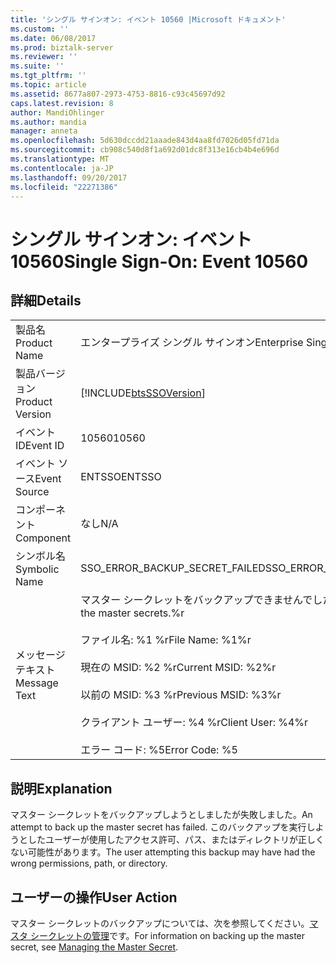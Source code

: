 ```yaml
---
title: 'シングル サインオン: イベント 10560 |Microsoft ドキュメント'
ms.custom: ''
ms.date: 06/08/2017
ms.prod: biztalk-server
ms.reviewer: ''
ms.suite: ''
ms.tgt_pltfrm: ''
ms.topic: article
ms.assetid: 8677a807-2973-4753-8816-c93c45697d92
caps.latest.revision: 8
author: MandiOhlinger
ms.author: mandia
manager: anneta
ms.openlocfilehash: 5d630dccdd21aaade843d4aa8fd7026d05fd71da
ms.sourcegitcommit: cb908c540d8f1a692d01dc8f313e16cb4b4e696d
ms.translationtype: MT
ms.contentlocale: ja-JP
ms.lasthandoff: 09/20/2017
ms.locfileid: "22271386"
---
```

# <a name="single-sign-on-event-10560"></a><span data-ttu-id="4fe4c-102">シングル サインオン: イベント 10560</span><span class="sxs-lookup"><span data-stu-id="4fe4c-102">Single Sign-On: Event 10560</span></span>
## <a name="details"></a><span data-ttu-id="4fe4c-103">詳細</span><span class="sxs-lookup"><span data-stu-id="4fe4c-103">Details</span></span>  
  
|||  
|-|-|  
|<span data-ttu-id="4fe4c-104">製品名</span><span class="sxs-lookup"><span data-stu-id="4fe4c-104">Product Name</span></span>|<span data-ttu-id="4fe4c-105">エンタープライズ シングル サインオン</span><span class="sxs-lookup"><span data-stu-id="4fe4c-105">Enterprise Single Sign-On</span></span>|  
|<span data-ttu-id="4fe4c-106">製品バージョン</span><span class="sxs-lookup"><span data-stu-id="4fe4c-106">Product Version</span></span>|[!INCLUDE[btsSSOVersion](../includes/btsssoversion-md.md)]|  
|<span data-ttu-id="4fe4c-107">イベント ID</span><span class="sxs-lookup"><span data-stu-id="4fe4c-107">Event ID</span></span>|<span data-ttu-id="4fe4c-108">10560</span><span class="sxs-lookup"><span data-stu-id="4fe4c-108">10560</span></span>|  
|<span data-ttu-id="4fe4c-109">イベント ソース</span><span class="sxs-lookup"><span data-stu-id="4fe4c-109">Event Source</span></span>|<span data-ttu-id="4fe4c-110">ENTSSO</span><span class="sxs-lookup"><span data-stu-id="4fe4c-110">ENTSSO</span></span>|  
|<span data-ttu-id="4fe4c-111">コンポーネント</span><span class="sxs-lookup"><span data-stu-id="4fe4c-111">Component</span></span>|<span data-ttu-id="4fe4c-112">なし</span><span class="sxs-lookup"><span data-stu-id="4fe4c-112">N/A</span></span>|  
|<span data-ttu-id="4fe4c-113">シンボル名</span><span class="sxs-lookup"><span data-stu-id="4fe4c-113">Symbolic Name</span></span>|<span data-ttu-id="4fe4c-114">SSO_ERROR_BACKUP_SECRET_FAILED</span><span class="sxs-lookup"><span data-stu-id="4fe4c-114">SSO_ERROR_BACKUP_SECRET_FAILED</span></span>|  
|<span data-ttu-id="4fe4c-115">メッセージ テキスト</span><span class="sxs-lookup"><span data-stu-id="4fe4c-115">Message Text</span></span>|<span data-ttu-id="4fe4c-116">マスター シークレットをバックアップできませんでした。%r</span><span class="sxs-lookup"><span data-stu-id="4fe4c-116">Failed to back up the master secrets.%r</span></span><br /><br /> <span data-ttu-id="4fe4c-117">ファイル名: %1 %r</span><span class="sxs-lookup"><span data-stu-id="4fe4c-117">File Name: %1%r</span></span><br /><br /> <span data-ttu-id="4fe4c-118">現在の MSID: %2 %r</span><span class="sxs-lookup"><span data-stu-id="4fe4c-118">Current MSID: %2%r</span></span><br /><br /> <span data-ttu-id="4fe4c-119">以前の MSID: %3 %r</span><span class="sxs-lookup"><span data-stu-id="4fe4c-119">Previous MSID: %3%r</span></span><br /><br /> <span data-ttu-id="4fe4c-120">クライアント ユーザー: %4 %r</span><span class="sxs-lookup"><span data-stu-id="4fe4c-120">Client User: %4%r</span></span><br /><br /> <span data-ttu-id="4fe4c-121">エラー コード: %5</span><span class="sxs-lookup"><span data-stu-id="4fe4c-121">Error Code: %5</span></span>|  
  
## <a name="explanation"></a><span data-ttu-id="4fe4c-122">説明</span><span class="sxs-lookup"><span data-stu-id="4fe4c-122">Explanation</span></span>  
 <span data-ttu-id="4fe4c-123">マスター シークレットをバックアップしようとしましたが失敗しました。</span><span class="sxs-lookup"><span data-stu-id="4fe4c-123">An attempt to back up the master secret has failed.</span></span> <span data-ttu-id="4fe4c-124">このバックアップを実行しようとしたユーザーが使用したアクセス許可、パス、またはディレクトリが正しくない可能性があります。</span><span class="sxs-lookup"><span data-stu-id="4fe4c-124">The user attempting this backup may have had the wrong permissions, path, or directory.</span></span>  
  
## <a name="user-action"></a><span data-ttu-id="4fe4c-125">ユーザーの操作</span><span class="sxs-lookup"><span data-stu-id="4fe4c-125">User Action</span></span>  
 <span data-ttu-id="4fe4c-126">マスター シークレットのバックアップについては、次を参照してください。[マスタ シークレットの管理](../core/managing-the-master-secret.md)です。</span><span class="sxs-lookup"><span data-stu-id="4fe4c-126">For information on backing up the master secret, see [Managing the Master Secret](../core/managing-the-master-secret.md).</span></span>